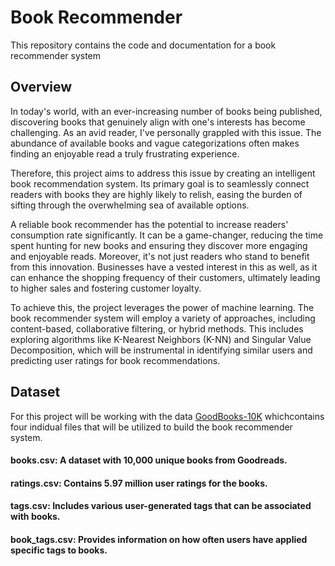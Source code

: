 # Book Recommender

This repository contains the code and documentation for a book recommender system


## Overview

In today's world, with an ever-increasing number of books being published, discovering books that genuinely align with one's interests has become challenging. As an avid reader, I've personally grappled with this issue. The abundance of available books and vague categorizations often makes finding an enjoyable read a truly frustrating experience.

Therefore, this project aims to address this issue by creating an intelligent book recommendation system. Its primary goal is to seamlessly connect readers with books they are highly likely to relish, easing the burden of sifting through the overwhelming sea of available options.

A reliable book recommender has the potential to increase readers' consumption rate significantly. It can be a game-changer, reducing the time spent hunting for new books and ensuring they discover more engaging and enjoyable reads. Moreover, it's not just readers who stand to benefit from this innovation. Businesses have a vested interest in this as well, as it can enhance the shopping frequency of their customers, ultimately leading to higher sales and fostering customer loyalty.

To achieve this, the project leverages the power of machine learning. The book recommender system will employ a variety of approaches, including content-based, collaborative filtering, or hybrid methods. This includes exploring algorithms like K-Nearest Neighbors (K-NN) and Singular Value Decomposition, which will be instrumental in identifying similar users and predicting user ratings for book recommendations.

## Dataset

For this project will be working with the data [GoodBooks-10K](https://github.com/zygmuntz/goodbooks-10k) whichcontains four indidual files that will be utilized to build the book recommender system.

#### books.csv: A dataset with 10,000 unique books from Goodreads.

#### ratings.csv: Contains 5.97 million user ratings for the books.


#### tags.csv: Includes various user-generated tags that can be associated with books.

#### book_tags.csv: Provides information on how often users have applied specific tags to books.
